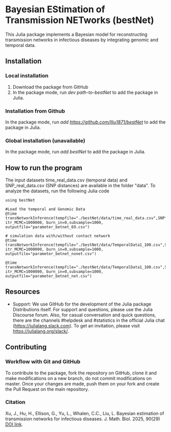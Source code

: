 # Bayesian EStimation of Transmission NETworks (bestNet)
This Julia package implements a Bayesian model for reconstructing transmission networks in infectious diseases by integrating genomic and temporal data.

## Installation
### Local installation
1. Download the package from GitHub
2. In the package mode, run *dev path-to-bestNet* to add the package in Julia.

### Installation from Github
In the package mode, run *add https://github.com/lliu1871/bestNet* to add the package in Julia.

### Global installation (unavailable)
In the package mode, run *add bestNet* to add the package in Julia.

## How to run the program
The input datasets time_real_data.csv (temporal data) and SNP_real_data.csv (SNP distances) are available in the folder "data". To analyze the datasets, run the following Julia code

    using bestNet
    
    #Load the temporal and Genomic Data
    @time transNetworkInference(tempfile="./bestNet/data/time_real_data.csv",SNPfile="./betnet2.0/data/SNP_real_data.csv",Contactfile="",genomeSize=4411532, itr_MCMC=1000000, burn_in=0,subsample=1000, outputfile="parameter_betnet_69.csv")
    
    # simulation data with/without contact network
    @time transNetworkInference(tempfile="./bestNet/data/TemporalData1_100.csv",SNPfile="./betnet2.0/data/SNP1_100.csv",Contactfile="",genomeSize=1000000, itr_MCMC=1000000, burn_in=0,subsample=1000, outputfile="parameter_betnet_nonet.csv")
    
    @time transNetworkInference(tempfile="./bestNet/data/TemporalData1_100.csv",SNPfile="./betnet2.0/data/SNP1_100.csv",Contactfile="./betnet2.0/data/ContactProb1_100.csv",genomeSize=1000000, itr_MCMC=1000000, burn_in=0,subsample=1000, outputfile="parameter_betnet_net.csv")
 

## Resources
- Support: We use GitHub for the development of the Julia package Distributions itself. For support and questions, please use the Julia Discourse forum. Also, for casual conversation and quick questions, there are the channels #helpdesk and #statistics in the official Julia chat (https://julialang.slack.com). To get an invitation, please visit https://julialang.org/slack/.



## Contributing
### Workflow with Git and GitHub
To contribute to the package, fork the repository on GitHub, clone it and make modifications on a new branch, do not commit modifications on master. Once your changes are made, push them on your fork and create the Pull Request on the main repository.

### Citation
Xu, J., Hu, H., Ellison, G., Yu, L., Whalen, C.C., Liu, L. Bayesian estimation of transmission networks for infectious diseases. J. Math. Biol. 2025, 90(29) [DOI link](https://doi.org/10.1007/s00285-025-02193-1).





